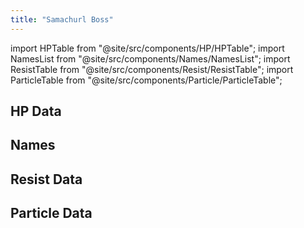 ```yaml
---
title: "Samachurl Boss"
---
```


import HPTable from "@site/src/components/HP/HPTable";
import NamesList from "@site/src/components/Names/NamesList";
import ResistTable from "@site/src/components/Resist/ResistTable";
import ParticleTable from "@site/src/components/Particle/ParticleTable";

## HP Data

<HPTable item_key="samachurlboss" data_src="enemy" />

## Names

<NamesList item_key="samachurlboss" data_src="enemy" />

## Resist Data

<ResistTable item_key="samachurlboss" data_src="enemy" />

## Particle Data

<ParticleTable item_key="samachurlboss" data_src="enemy" />
